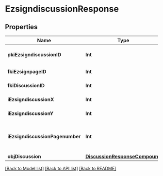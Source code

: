 # EzsigndiscussionResponse

## Properties
Name | Type | Description | Notes
------------ | ------------- | ------------- | -------------
**pkiEzsigndiscussionID** | **Int** | The unique ID of the Ezsigndiscussion | 
**fkiEzsignpageID** | **Int** | The unique ID of the Ezsignpage | 
**fkiDiscussionID** | **Int** | The unique ID of the Discussion | 
**iEzsigndiscussionX** | **Int** | The x of the Ezsigndiscussion | 
**iEzsigndiscussionY** | **Int** | The y of the Ezsigndiscussion | 
**iEzsigndiscussionPagenumber** | **Int** | The page number in the Ezsigndocument for the Ezsigndiscussion | 
**objDiscussion** | [**DiscussionResponseCompound**](DiscussionResponseCompound.md) |  | 

[[Back to Model list]](../README.md#documentation-for-models) [[Back to API list]](../README.md#documentation-for-api-endpoints) [[Back to README]](../README.md)


